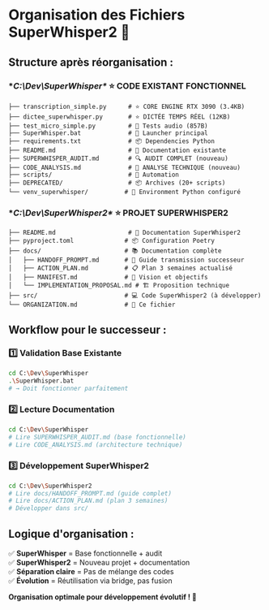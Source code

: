 # Organisation des Fichiers SuperWhisper2 📁

## Structure après réorganisation :

### **C:\Dev\SuperWhisper\** ⭐ **CODE EXISTANT FONCTIONNEL**
```
├── transcription_simple.py      # ⭐ CORE ENGINE RTX 3090 (3.4KB)
├── dictee_superwhisper.py       # ⭐ DICTÉE TEMPS RÉEL (12KB)
├── test_micro_simple.py         # 🔧 Tests audio (857B)
├── SuperWhisper.bat             # 🚀 Launcher principal
├── requirements.txt             # 📦 Dependencies Python
├── README.md                    # 📄 Documentation existante
├── SUPERWHISPER_AUDIT.md        # 🔍 AUDIT COMPLET (nouveau)
├── CODE_ANALYSIS.md             # 🔬 ANALYSE TECHNIQUE (nouveau)
├── scripts/                     # 🔧 Automation
├── DEPRECATED/                  # 📦 Archives (20+ scripts)
└── venv_superwhisper/          # 🐍 Environment Python configuré
```

### **C:\Dev\SuperWhisper2\** ⭐ **PROJET SUPERWHISPER2**
```
├── README.md                    # 📄 Documentation SuperWhisper2
├── pyproject.toml              # 📦 Configuration Poetry
├── docs/                       # 📚 Documentation complète
│   ├── HANDOFF_PROMPT.md       # 🔄 Guide transmission successeur
│   ├── ACTION_PLAN.md          # 📋 Plan 3 semaines actualisé
│   ├── MANIFEST.md             # 🎯 Vision et objectifs
│   └── IMPLEMENTATION_PROPOSAL.md # 🏗️ Proposition technique
├── src/                        # 💻 Code SuperWhisper2 (à développer)
└── ORGANIZATION.md             # 📁 Ce fichier
```

## **Workflow pour le successeur :**

### 1️⃣ **Validation Base Existante**
```bash
cd C:\Dev\SuperWhisper
.\SuperWhisper.bat
# → Doit fonctionner parfaitement
```

### 2️⃣ **Lecture Documentation**
```bash
cd C:\Dev\SuperWhisper
# Lire SUPERWHISPER_AUDIT.md (base fonctionnelle)
# Lire CODE_ANALYSIS.md (architecture technique)
```

### 3️⃣ **Développement SuperWhisper2**
```bash
cd C:\Dev\SuperWhisper2
# Lire docs/HANDOFF_PROMPT.md (guide complet)
# Lire docs/ACTION_PLAN.md (plan 3 semaines)
# Développer dans src/
```

## **Logique d'organisation :**

✅ **SuperWhisper** = Base fonctionnelle + audit  
✅ **SuperWhisper2** = Nouveau projet + documentation  
✅ **Séparation claire** = Pas de mélange des codes  
✅ **Évolution** = Réutilisation via bridge, pas fusion  

**Organisation optimale pour développement évolutif ! 🎯** 